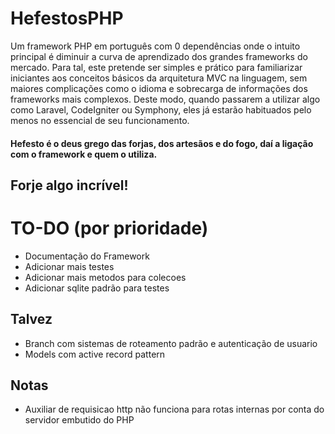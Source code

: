 # HefestosPHP
Um framework PHP em português com 0 dependências onde o intuito principal é diminuir a curva de aprendizado dos grandes frameworks do mercado. Para tal, este pretende ser simples e prático para familiarizar iniciantes aos conceitos básicos da arquitetura MVC na linguagem, sem maiores complicações como o idioma e sobrecarga de informações dos frameworks mais complexos. Deste modo, quando passarem a utilizar algo como Laravel, CodeIgniter ou Symphony, eles já estarão habituados pelo menos no essencial de seu funcionamento.

#### Hefesto é o deus grego das forjas, dos artesãos e do fogo, daí a ligação com o framework e quem o utiliza.

## Forje algo incrível!

# TO-DO (por prioridade)
   - Documentação do Framework
   - Adicionar mais testes
   - Adicionar mais metodos para colecoes
   - Adicionar sqlite padrão para testes

   ## Talvez
   - Branch com sistemas de roteamento padrão e autenticação de usuario 
   - Models com active record pattern
   
   ## Notas
   - Auxiliar de requisicao http não funciona para rotas internas por conta do servidor embutido do PHP

   
